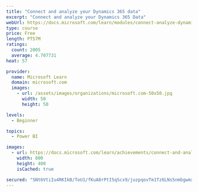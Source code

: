 ```yaml
---
title: "Connect and analyze your Dynamics 365 data​"
excerpt: "Connect and analyze your Dynamics 365 Data​"
webUrl: https://docs.microsoft.com/learn/modules/connect-analyze-dynamics-365-data/
type: course
price: Free
length: PT57M
ratings:
  count: 2005
  average: 4.707731
heat: 57

provider:
  name: Microsoft Learn
  domain: microsoft.com
  images:
    - url: /assets/images/organizations/microsoft.com-50x50.jpg
      width: 50
      height: 50

levels:
  - Beginner

topics:
  - Power BI

images:
  - url: https://docs.microsoft.com/learn/achievements/connect-and-analyze-your-microsoft-dynamics-365-data-social.png
    width: 800
    height: 400
    isCached: true

secured: "SNt6VtiIu4RKIkB/ToU1/fKuA8rPtI5qScx9/juzpqovTm1Tz6LNs5nmbgwmx8RDn5v3Pxu495B77+aSUd01kk1PeMA1hJifXAc6sIlQMbt7LivZncQwONiqQMDRu7brfcD3BQA+ZqP19i6VvkH7Kh+EqBDmwS+h37asRnHOzHxRebFe/fYnJblKLX5oWzQbvVlJtkGhNB7suhv0zI/t2RxY0rlP929w6i/pxPNEwe74CWsb/UdllZOfpPBYejIIhnt5aNsQEHJQoC7MvAkaF5Nfr7EIp6MvcEUtpuz7SRWg5o4982DYsUm4FknZH4m349Y1jtDHqoWZtUdb/SIvSKGksjjiVvNCrt7xQptZmXJyBlL3CmLCPBbg3wN9UaPtljrgvcMHHr8/PU1iERQ/2Rv/XZyT6y9/psfnv44iIe0=;cKaDZmLw3LKF1nkm9MNNMA=="
---
```


